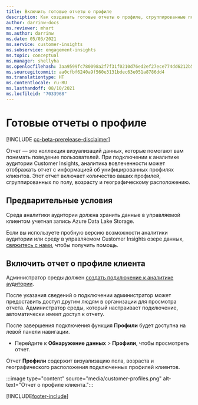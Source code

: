 ```yaml
---
title: Включить готовые отчеты о профиле
description: Как создавать готовые отчеты о профиле, сгруппированные по полу, возрасту и округу или региону происхождения.
author: darrinw-docs
ms.reviewer: mhart
ms.author: darrinw
ms.date: 05/03/2021
ms.service: customer-insights
ms.subservice: engagement-insights
ms.topic: conceptual
ms.manager: shellyha
ms.openlocfilehash: 3aa9599fc780098a2f7f31f0210d76ed2ef27ece774dd6212b5cb2a599ad537e
ms.sourcegitcommit: aa0cfbf6240a9f560e3131bdec63e051a8786dd4
ms.translationtype: HT
ms.contentlocale: ru-RU
ms.lasthandoff: 08/10/2021
ms.locfileid: "7033968"
---
```

# <a name="out-of-box-profile-reports"></a>Готовые отчеты о профиле

[!INCLUDE [cc-beta-prerelease-disclaimer](includes/cc-beta-prerelease-disclaimer.md)]

Отчет — это коллекция визуализаций данных, которые помогают вам понимать поведение пользователей. При подключении к аналитике аудитории Customer Insights, аналитика вовлеченности может отображать отчет с информацией об унифицированных профилях клиентов. Этот отчет включает количество ваших профилей, сгруппированных по полу, возрасту и географическому расположению.

## <a name="prerequisites"></a>Предварительные условия

Среда аналитики аудитории должна хранить данные в управляемой клиентом учетная запись Azure Data Lake Storage.

Если вы используете пробную версию возможности аналитики аудитории или среду в управляемом Customer Insights озере данных, [свяжитесь с нами](https://go.microsoft.com/fwlink/?linkid=2145734), чтобы получить помощь.  


## <a name="enable-the-customer-profile-report"></a>Включить отчет о профиле клиента

Администратор среды должен [создать подключение к аналитике аудитории](configure-connections.md).

После указания сведений о подключении администратор может предоставить доступ другим людям в организации для просмотра отчета. Администратор среды, который настраивает подключение, автоматически имеет доступ к отчету. 

После завершения подключения функция **Профили** будет доступна на левой панели навигации. 

- Перейдите к **Обнаружение данных** > **Профили**, чтобы просмотреть отчет.

Отчет **Профили** содержит визуализацию пола, возраста и географического расположения подключенных профилей клиентов.

:::image type="content" source="media/customer-profiles.png" alt-text="Отчет о профиле клиента.":::

[!INCLUDE[footer-include](../includes/footer-banner.md)]